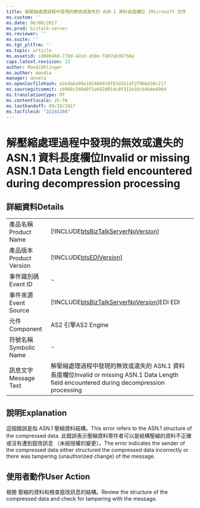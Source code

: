 ```yaml
---
title: 解壓縮處理過程中發現的無效或遺失的 ASN.1 資料長度欄位 |Microsoft 文件
ms.custom: ''
ms.date: 06/08/2017
ms.prod: biztalk-server
ms.reviewer: ''
ms.suite: ''
ms.tgt_pltfrm: ''
ms.topic: article
ms.assetid: cd08648d-77b9-42a3-a50e-fd87eb36758a
caps.latest.revision: 12
author: MandiOhlinger
ms.author: mandia
manager: anneta
ms.openlocfilehash: e2eda6a99e101484919f83d1b14f2f9bbd38c217
ms.sourcegitcommit: cb908c540d8f1a692d01dc8f313e16cb4b4e696d
ms.translationtype: MT
ms.contentlocale: zh-TW
ms.lasthandoff: 09/20/2017
ms.locfileid: "22241166"
---
```

# <a name="invalid-or-missing-asn1-data-length-field-encountered-during-decompression-processing"></a><span data-ttu-id="16bdd-102">解壓縮處理過程中發現的無效或遺失的 ASN.1 資料長度欄位</span><span class="sxs-lookup"><span data-stu-id="16bdd-102">Invalid or missing ASN.1 Data Length field encountered during decompression processing</span></span>
## <a name="details"></a><span data-ttu-id="16bdd-103">詳細資料</span><span class="sxs-lookup"><span data-stu-id="16bdd-103">Details</span></span>  
  
|||  
|-|-|  
|<span data-ttu-id="16bdd-104">產品名稱</span><span class="sxs-lookup"><span data-stu-id="16bdd-104">Product Name</span></span>|[!INCLUDE[btsBizTalkServerNoVersion](../includes/btsbiztalkservernoversion-md.md)]|  
|<span data-ttu-id="16bdd-105">產品版本</span><span class="sxs-lookup"><span data-stu-id="16bdd-105">Product Version</span></span>|[!INCLUDE[btsEDIVersion](../includes/btsediversion-md.md)]|  
|<span data-ttu-id="16bdd-106">事件識別碼</span><span class="sxs-lookup"><span data-stu-id="16bdd-106">Event ID</span></span>|-|  
|<span data-ttu-id="16bdd-107">事件來源</span><span class="sxs-lookup"><span data-stu-id="16bdd-107">Event Source</span></span>|[!INCLUDE[btsBizTalkServerNoVersion](../includes/btsbiztalkservernoversion-md.md)]<span data-ttu-id="16bdd-108">EDI</span><span class="sxs-lookup"><span data-stu-id="16bdd-108"> EDI</span></span>|  
|<span data-ttu-id="16bdd-109">元件</span><span class="sxs-lookup"><span data-stu-id="16bdd-109">Component</span></span>|<span data-ttu-id="16bdd-110">AS2 引擎</span><span class="sxs-lookup"><span data-stu-id="16bdd-110">AS2 Engine</span></span>|  
|<span data-ttu-id="16bdd-111">符號名稱</span><span class="sxs-lookup"><span data-stu-id="16bdd-111">Symbolic Name</span></span>|-|  
|<span data-ttu-id="16bdd-112">訊息文字</span><span class="sxs-lookup"><span data-stu-id="16bdd-112">Message Text</span></span>|<span data-ttu-id="16bdd-113">解壓縮處理過程中發現的無效或遺失的 ASN.1 資料長度欄位</span><span class="sxs-lookup"><span data-stu-id="16bdd-113">Invalid or missing ASN.1 Data Length field encountered during decompression processing</span></span>|  
  
## <a name="explanation"></a><span data-ttu-id="16bdd-114">說明</span><span class="sxs-lookup"><span data-stu-id="16bdd-114">Explanation</span></span>  
 <span data-ttu-id="16bdd-115">這個錯誤是指 ASN.1 壓縮資料結構。</span><span class="sxs-lookup"><span data-stu-id="16bdd-115">This error refers to the ASN.1 structure of the compressed data.</span></span> <span data-ttu-id="16bdd-116">此錯誤表示壓縮資料寄件者可以是結構壓縮的資料不正確或沒有遭到竄改訊息 （未經授權的變更）。</span><span class="sxs-lookup"><span data-stu-id="16bdd-116">The error indicates the sender of the compressed data either structured the compressed data incorrectly or there was tampering (unauthorized change) of the message.</span></span>  
  
## <a name="user-action"></a><span data-ttu-id="16bdd-117">使用者動作</span><span class="sxs-lookup"><span data-stu-id="16bdd-117">User Action</span></span>  
 <span data-ttu-id="16bdd-118">檢閱 壓縮的資料和檢查竄改訊息的結構。</span><span class="sxs-lookup"><span data-stu-id="16bdd-118">Review the structure of the compressed data and check for tampering with the message.</span></span>